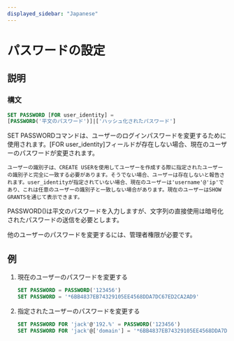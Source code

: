 ```yaml
---
displayed_sidebar: "Japanese"
---
```


# パスワードの設定

## 説明

### 構文

```SQL
SET PASSWORD [FOR user_identity] =
[PASSWORD('平文のパスワード')]|['ハッシュ化されたパスワード']
```

SET PASSWORDコマンドは、ユーザーのログインパスワードを変更するために使用されます。[FOR user_identity]フィールドが存在しない場合、現在のユーザーのパスワードが変更されます。

```plain text
ユーザーの識別子は、CREATE USERを使用してユーザーを作成する際に指定されたユーザーの識別子と完全に一致する必要があります。そうでない場合、ユーザーは存在しないと報告されます。user_identityが指定されていない場合、現在のユーザーは'username'@'ip'であり、これは任意のユーザーの識別子と一致しない場合があります。現在のユーザーはSHOW GRANTSを通じて表示できます。
```

PASSWORD()は平文のパスワードを入力しますが、文字列の直接使用は暗号化されたパスワードの送信を必要とします。

他のユーザーのパスワードを変更するには、管理者権限が必要です。

## 例

1. 現在のユーザーのパスワードを変更する

    ```SQL
    SET PASSWORD = PASSWORD('123456')
    SET PASSWORD = '*6BB4837EB74329105EE4568DDA7DC67ED2CA2AD9'
    ```

2. 指定されたユーザーのパスワードを変更する

    ```SQL
    SET PASSWORD FOR 'jack'@'192.%' = PASSWORD('123456')
    SET PASSWORD FOR 'jack'@['domain'] = '*6BB4837EB74329105EE4568DDA7DC67ED2CA2AD9'
    ```
